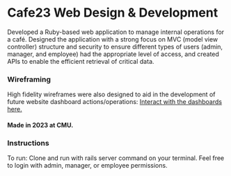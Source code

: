 # Cafe23 Web Design & Development
Developed a Ruby-based web application to manage internal operations for a café. Designed the application with a strong focus on MVC (model view controller) structure and security to ensure different types of users (admin, manager, and employee) had the appropriate level of access, and created APIs to enable the efficient retrieval of critical data.

### Wireframing
High fidelity wireframes were also designed to aid in the development of future website dashboard actions/operations: [Interact with the dashboards here.](https://www.figma.com/proto/pU85WsDiEDIEVQKJSuGpaW/67-272-Cafe23-%2F-Wireframes?type=design&node-id=48-24&scaling=scale-down&page-id=47%3A162&starting-point-node-id=48%3A519&show-proto-sidebar=1)

#### Made in 2023 at CMU. 

### Instructions
To run: Clone and run with rails server command on your terminal. Feel free to login with admin, manager, or employee permissions.

